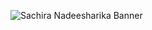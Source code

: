![Sachira Nadeesharika Banner](https://capsule-render.vercel.app/api?type=waving&height=300&color=white,blue&text=SACHIRA%20NADEESHARIKA&fontSize=50)




